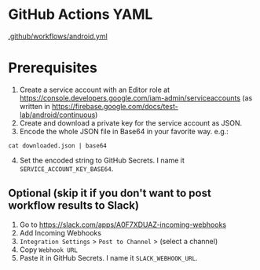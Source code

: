 # GitHub Actions YAML
[.github/workflows/android.yml](.github/workflows/main.yml)

# Prerequisites
1. Create a service account with an Editor role at https://console.developers.google.com/iam-admin/serviceaccounts (as written in https://firebase.google.com/docs/test-lab/android/continuous)
2. Create and download a private key for the service account as JSON.
3. Encode the whole JSON file in Base64 in your favorite way. e.g.:
```shell
cat downloaded.json | base64
```
4. Set the encoded string to GitHub Secrets. I name it `SERVICE_ACCOUNT_KEY_BASE64`.

## Optional (skip it if you don't want to post workflow results to Slack)
1. Go to https://slack.com/apps/A0F7XDUAZ-incoming-webhooks
2. Add Incoming Webhooks
3. `Integration Settings` > `Post to Channel` > (select a channel)
4. Copy `Webhook URL`
5. Paste it in GitHub Secrets. I name it `SLACK_WEBHOOK_URL`.
